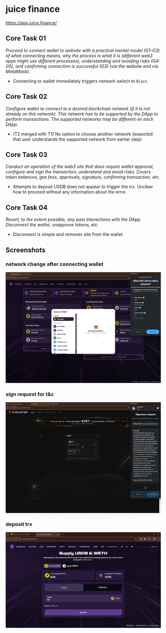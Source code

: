 # juice finance
https://app.juice.finance/

## Core Task 01

*Proceed to connect wallet to website with a practical mental model (G1-G3) of what connecting means, why the process is what it is (different web3 apps might use different processes), understanding and avoiding risks (G4-G5), and confirming connection is successful (G3) (via the website and via MetaMask).*

- Connecting to wallet immediately triggers network switch to `Blast`.

## Core Task 02

*Configure wallet to connect to a desired blockchain network (if it is not already on this network). This network has to be supported by the DApp to perform transactions. The supported networks may be different on each DApp.* 

- (T2 merged with T1) No option to choose another network (expected that user understands the supported network from earlier step)

## Core Task 03

*Conduct an operation of the web3 site that does require wallet approval, configure and sign the transaction, understand and avoid risks. Covers token balances, gas fees, approvals, signature, confirming transaction, etc.*

- Attempts to deposit USDB does not appear to trigger the trx. Unclear how to proceed without any information about the error.


## Core Task 04

*Revert, to the extent possible, any past interactions with the DApp. Disconnect the wallet, unapprove tokens, etc.* 

- Disconnect is simple and removes site from the wallet.

## Screenshots
### network change after connecting wallet
![wallet](image-125.png)

### sign request for t&c
![wallet](image-126.png)

### deposit trx
![approve](image-136.png)